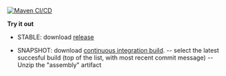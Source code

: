 [![Maven CI/CD](https://github.com/storydoc-io/storydoc/actions/workflows/main.yml/badge.svg)](https://github.com/storydoc-io/storydoc/actions/workflows/main.yml)

**Try it out** 

- STABLE: download [release](https://github.com/storydoc-io/storydoc/releases)

- SNAPSHOT: download [continuous integration build](https://github.com/storydoc-io/storydoc/actions?query=is%3Asuccess). 
-- select the latest succesful build (top of the list, with most recent commit message)
-- Unzip the "assembly" artifact   
 
